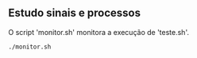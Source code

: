## Estudo sinais e processos

O script 'monitor.sh' monitora a execução de 'teste.sh'.

```sh
./monitor.sh
```
